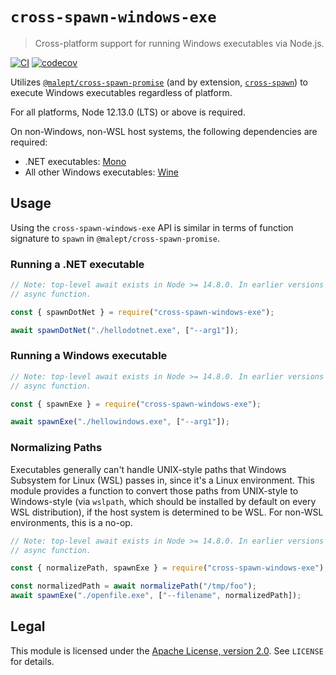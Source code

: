 # `cross-spawn-windows-exe`

> Cross-platform support for running Windows executables via Node.js.

[![CI](https://github.com/malept/cross-spawn-windows-exe/workflows/CI/badge.svg)](https://github.com/malept/cross-spawn-windows-exe/actions?query=workflow%3ACI)
[![codecov](https://codecov.io/gh/malept/cross-spawn-windows-exe/branch/main/graph/badge.svg)](https://codecov.io/gh/malept/cross-spawn-windows-exe)

Utilizes [`@malept/cross-spawn-promise`](https://npm.im/@malept/cross-spawn-promise) (and by
extension, [`cross-spawn`](https://npm.im/cross-spawn)) to execute Windows executables regardless
of platform.

For all platforms, Node 12.13.0 (LTS) or above is required.

On non-Windows, non-WSL host systems, the following dependencies are required:

- .NET executables: [Mono](https://www.mono-project.com/)
- All other Windows executables: [Wine](https://www.winehq.org/)

## Usage

Using the `cross-spawn-windows-exe` API is similar in terms of function signature to `spawn` in
`@malept/cross-spawn-promise`.

### Running a .NET executable

```javascript
// Note: top-level await exists in Node >= 14.8.0. In earlier versions of Node, please wrap in an
// async function.

const { spawnDotNet } = require("cross-spawn-windows-exe");

await spawnDotNet("./hellodotnet.exe", ["--arg1"]);
```

### Running a Windows executable

```javascript
// Note: top-level await exists in Node >= 14.8.0. In earlier versions of Node, please wrap in an
// async function.

const { spawnExe } = require("cross-spawn-windows-exe");

await spawnExe("./hellowindows.exe", ["--arg1"]);
```

### Normalizing Paths

Executables generally can't handle UNIX-style paths that Windows Subsystem for Linux (WSL) passes
in, since it's a Linux environment. This module provides a function to convert those paths from
UNIX-style to Windows-style (via `wslpath`, which should be installed by default on every WSL
distribution), if the host system is determined to be WSL. For non-WSL environments, this is a
no-op.

```javascript
// Note: top-level await exists in Node >= 14.8.0. In earlier versions of Node, please wrap in an
// async function.

const { normalizePath, spawnExe } = require("cross-spawn-windows-exe");

const normalizedPath = await normalizePath("/tmp/foo");
await spawnExe("./openfile.exe", ["--filename", normalizedPath]);
```

## Legal

This module is licensed under the [Apache License, version 2.0](https://www.apache.org/licenses/LICENSE-2.0).
See `LICENSE` for details.

